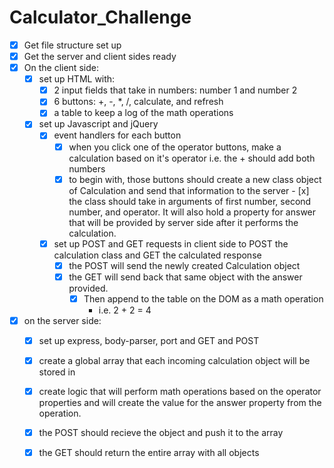 # Calculator_Challenge
- [x] Get file structure set up
- [x] Get the server and client sides ready
- [x] On the client side:
    - [x] set up HTML with:
        - [x] 2 input fields that take in numbers: number 1 and number 2
        - [x] 6 buttons: +, -, *, /, calculate, and refresh
        - [x] a table to keep a log of the math operations
    - [x] set up Javascript and jQuery
        - [x] event handlers for each button
            - [x] when you click one of the operator buttons, make a calculation 
                 based on it's operator i.e. the + should add both numbers
            - [x] to begin with, those buttons should create a new class object of 
                 Calculation and send that information to the server
                    - [x] the class should take in arguments of first number, second          number, and operator. It will also hold a property for answer       that will be provided by server side after it performs the          calculation. 
        - [x] set up POST and GET requests in client side to POST the calculation class
             and GET the calculated response
             - [x] the POST will send the newly created Calculation object
             - [x] the GET will send back that same object with the answer provided.
                - [x] Then append to the table on the DOM as a math operation
                    - i.e. 2 + 2 = 4
- [x] on the server side: 
    - [x] set up express, body-parser, port and GET and POST
    - [x] create a global array that each incoming calculation object will be stored in
    - [x] create logic that will perform math operations based on the operator                properties and will create the value for the answer property from the               operation.
    - [x] the POST should recieve the object and push it to the array
    - [x] the GET should return the entire array with all objects
                